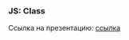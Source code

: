 ### JS: Class

Ссылка на презентацию: [ссылка](https://github.com/ait-tr/cohort39.2/blob/main/front_end/lesson_19/JS_class.pdf)
